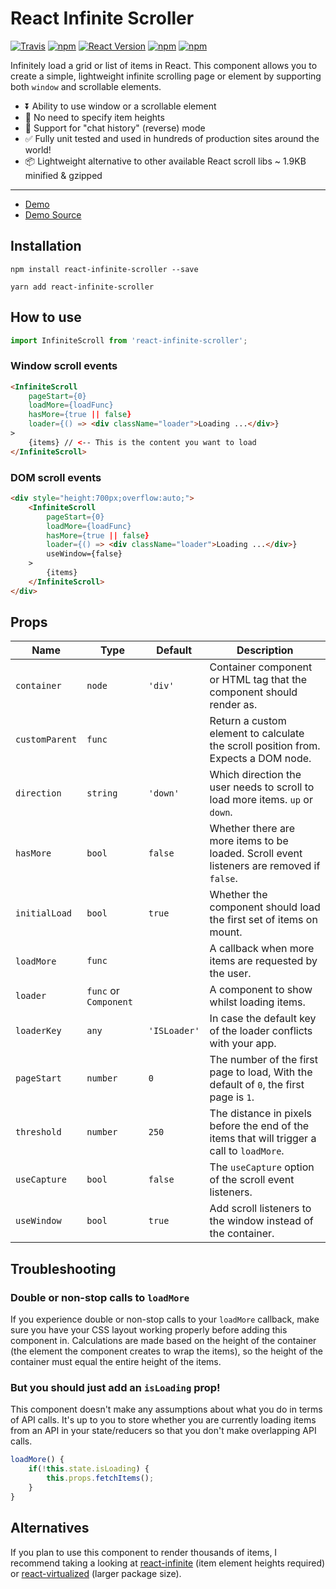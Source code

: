 React Infinite Scroller
=======================

[![Travis](https://img.shields.io/travis/CassetteRocks/react-infinite-scroller.svg?style=flat-square)](https://travis-ci.org/CassetteRocks/react-infinite-scroller)
[![npm](https://img.shields.io/npm/dt/react-infinite-scroller.svg?style=flat-square)](https://www.npmjs.com/package/react-infinite-scroller)
[![React Version](https://img.shields.io/badge/React-%5E0.14.9%20%7C%7C%20%5E15.3.0%20%7C%7C%20%5E16.0.0-blue.svg?style=flat-square)](https://www.npmjs.com/package/react)
[![npm](https://img.shields.io/npm/v/react-infinite-scroller.svg?style=flat-square)](https://www.npmjs.com/package/react-infinite-scroller)
[![npm](https://img.shields.io/npm/l/react-infinite-scroller.svg?style=flat-square)](https://github.com/CassetteRocks/react-infinite-scroller/blob/master/LICENSE)

Infinitely load a grid or list of items in React. This component allows you to create a simple, lightweight infinite scrolling page or element by supporting both `window` and scrollable elements.

- ⏬ Ability to use window or a scrollable element
- 📏 No need to specify item heights
- 💬 Support for "chat history" (reverse) mode
- ✅ Fully unit tested and used in hundreds of production sites around the world!
- 📦 Lightweight alternative to other available React scroll libs ~ 1.9KB minified & gzipped

---

- [Demo](https://cassetterocks.github.io/react-infinite-scroller/demo/)
- [Demo Source](https://github.com/CassetteRocks/react-infinite-scroller/blob/master/docs/src/index.js)

## Installation

```
npm install react-infinite-scroller --save
```
```
yarn add react-infinite-scroller
```

## How to use

```js
import InfiniteScroll from 'react-infinite-scroller';
```

### Window scroll events

```html
<InfiniteScroll
    pageStart={0}
    loadMore={loadFunc}
    hasMore={true || false}
    loader={() => <div className="loader">Loading ...</div>}
>
    {items} // <-- This is the content you want to load
</InfiniteScroll>
```

### DOM scroll events

```html
<div style="height:700px;overflow:auto;">
    <InfiniteScroll
        pageStart={0}
        loadMore={loadFunc}
        hasMore={true || false}
        loader={() => <div className="loader">Loading ...</div>}
        useWindow={false}
    >
        {items}
    </InfiniteScroll>
</div>
```

## Props

| Name           | Type                  | Default      | Description           |
| -------------- | --------------------- | ------------ | --------------------- |
| `container`    | `node`                | `'div'`      | Container component or HTML tag that the component should render as. |
| `customParent` | `func`                |              | Return a custom element to calculate the scroll position from. Expects a DOM node. |
| `direction`    | `string`              | `'down'`     | Which direction the user needs to scroll to load more items. `up` or `down`. |
| `hasMore`      | `bool`                | `false`      | Whether there are more items to be loaded. Scroll event listeners are removed if `false`. |
| `initialLoad`  | `bool`                | `true`       | Whether the component should load the first set of items on mount. |
| `loadMore`     | `func`                |              | A callback when more items are requested by the user. |
| `loader`       | `func` or `Component` |              | A component to show whilst loading items. |
| `loaderKey`    | `any`                 | `'ISLoader'` | In case the default key of the loader conflicts with your app. |
| `pageStart`    | `number`              | `0`          | The number of the first page to load, With the default of `0`, the first page is `1`. |
| `threshold`    | `number`              | `250`        | The distance in pixels before the end of the items that will trigger a call to `loadMore`. |
| `useCapture`   | `bool`                | `false`      | The `useCapture` option of the scroll event listeners. |
| `useWindow`    | `bool`                | `true`       | Add scroll listeners to the window instead of the container. |

## Troubleshooting

### Double or non-stop calls to `loadMore`

If you experience double or non-stop calls to your `loadMore` callback, make sure you have your CSS layout working properly before adding this component in. Calculations are made based on the height of the container (the element the component creates to wrap the items), so the height of the container must equal the entire height of the items.

### But you should just add an `isLoading` prop!

This component doesn't make any assumptions about what you do in terms of API calls. It's up to you to store whether you are currently loading items from an API in your state/reducers so that you don't make overlapping API calls.

```js
loadMore() {
    if(!this.state.isLoading) {
        this.props.fetchItems();
    }
}
```

## Alternatives

If you plan to use this component to render thousands of items, I recommend taking a looking at [react-infinite](https://github.com/seatgeek/react-infinite) (item element heights required) or [react-virtualized](https://github.com/bvaughn/react-virtualized) (larger package size).